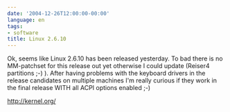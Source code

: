 ```yaml
---
date: '2004-12-26T12:00:00-00:00'
language: en
tags:
- software
title: Linux 2.6.10
---
```



Ok, seems like Linux 2.6.10 has been released yesterday. To bad there is no MM-patchset for this release out yet otherwise I could update (Reiser4 partitions ;-) ). After having problems with the keyboard drivers in the release candidates on multiple machines I'm really curious if they work in the final release WITH all ACPI options enabled ;-)

<http://kernel.org/>
